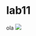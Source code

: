 # lab11
ola
<img src = "https://ugb.edu.sv/wp-content/uploads/2023/06/UGB_LOGOTIPO_HORIZONTAL.png" >